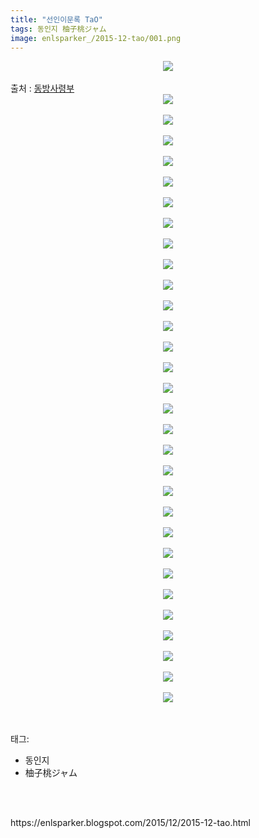 ```yaml
---
title: "선인이문록 TaO"
tags: 동인지 柚子桃ジャム
image: enlsparker_/2015-12-tao/001.png
---
```

<div class="article">
<div class="post-body entry-content" id="post-body-6681760769936941391" itemprop="description articleBody">
<div class="separator" style="clear: both; text-align: center;">
<img src="{{ site.nasurl }}/enlsparker_/2015-12-tao/001.png"/></div>
<br/>
<a name="more"></a>출처 : <a href="http://cafe.naver.com/touhouheadquarters">동방사령부</a><br/>
<div class="separator" style="clear: both; text-align: center;">
<img src="{{ site.nasurl }}/enlsparker_/2015-12-tao/002.png"/></div>
<br/>
<div class="separator" style="clear: both; text-align: center;">
<img src="{{ site.nasurl }}/enlsparker_/2015-12-tao/003.png"/></div>
<br/>
<div class="separator" style="clear: both; text-align: center;">
<img src="{{ site.nasurl }}/enlsparker_/2015-12-tao/004.png"/></div>
<br/>
<div class="separator" style="clear: both; text-align: center;">
<img src="{{ site.nasurl }}/enlsparker_/2015-12-tao/005.png"/></div>
<br/>
<div class="separator" style="clear: both; text-align: center;">
<img src="{{ site.nasurl }}/enlsparker_/2015-12-tao/006.png"/></div>
<br/>
<div class="separator" style="clear: both; text-align: center;">
<img src="{{ site.nasurl }}/enlsparker_/2015-12-tao/007.png"/></div>
<br/>
<div class="separator" style="clear: both; text-align: center;">
<img src="{{ site.nasurl }}/enlsparker_/2015-12-tao/008.png"/></div>
<br/>
<div class="separator" style="clear: both; text-align: center;">
<img src="{{ site.nasurl }}/enlsparker_/2015-12-tao/009.png"/></div>
<br/>
<div class="separator" style="clear: both; text-align: center;">
<img src="{{ site.nasurl }}/enlsparker_/2015-12-tao/010.png"/></div>
<br/>
<div class="separator" style="clear: both; text-align: center;">
<img src="{{ site.nasurl }}/enlsparker_/2015-12-tao/011.png"/></div>
<br/>
<div class="separator" style="clear: both; text-align: center;">
<img src="{{ site.nasurl }}/enlsparker_/2015-12-tao/012.png"/></div>
<br/>
<div class="separator" style="clear: both; text-align: center;">
<img src="{{ site.nasurl }}/enlsparker_/2015-12-tao/013.png"/></div>
<br/>
<div class="separator" style="clear: both; text-align: center;">
<img src="{{ site.nasurl }}/enlsparker_/2015-12-tao/014.png"/></div>
<br/>
<div class="separator" style="clear: both; text-align: center;">
<img src="{{ site.nasurl }}/enlsparker_/2015-12-tao/015.png"/></div>
<br/>
<div class="separator" style="clear: both; text-align: center;">
<img src="{{ site.nasurl }}/enlsparker_/2015-12-tao/016.png"/></div>
<br/>
<div class="separator" style="clear: both; text-align: center;">
<img src="{{ site.nasurl }}/enlsparker_/2015-12-tao/017.png"/></div>
<br/>
<div class="separator" style="clear: both; text-align: center;">
<img src="{{ site.nasurl }}/enlsparker_/2015-12-tao/018.png"/></div>
<br/>
<div class="separator" style="clear: both; text-align: center;">
<img src="{{ site.nasurl }}/enlsparker_/2015-12-tao/019.png"/></div>
<br/>
<div class="separator" style="clear: both; text-align: center;">
<img src="{{ site.nasurl }}/enlsparker_/2015-12-tao/020.png"/></div>
<br/>
<div class="separator" style="clear: both; text-align: center;">
<img src="{{ site.nasurl }}/enlsparker_/2015-12-tao/021.png"/></div>
<br/>
<div class="separator" style="clear: both; text-align: center;">
<img src="{{ site.nasurl }}/enlsparker_/2015-12-tao/022.jpg"/></div>
<br/>
<div class="separator" style="clear: both; text-align: center;">
<img src="{{ site.nasurl }}/enlsparker_/2015-12-tao/023.jpg"/></div>
<br/>
<div class="separator" style="clear: both; text-align: center;">
<img src="{{ site.nasurl }}/enlsparker_/2015-12-tao/024.jpg"/></div>
<br/>
<div class="separator" style="clear: both; text-align: center;">
<img src="{{ site.nasurl }}/enlsparker_/2015-12-tao/025.jpg"/></div>
<br/>
<div class="separator" style="clear: both; text-align: center;">
<img src="{{ site.nasurl }}/enlsparker_/2015-12-tao/026.jpg"/></div>
<br/>
<div class="separator" style="clear: both; text-align: center;">
<img src="{{ site.nasurl }}/enlsparker_/2015-12-tao/027.png"/></div>
<br/>
<div class="separator" style="clear: both; text-align: center;">
<img src="{{ site.nasurl }}/enlsparker_/2015-12-tao/028.png"/></div>
<br/>
<div class="separator" style="clear: both; text-align: center;">
<img src="{{ site.nasurl }}/enlsparker_/2015-12-tao/029.jpg"/></div>
<br/>
<div class="separator" style="clear: both; text-align: center;">
<img src="{{ site.nasurl }}/enlsparker_/2015-12-tao/030.jpg"/></div>
<br/>
<div class="separator" style="clear: both; text-align: center;">
<img src="{{ site.nasurl }}/enlsparker_/2015-12-tao/031.jpg"/></div>
<br/>
<div style="clear: both;"></div>
</div></div><br/>
<div class="tagTrail">
<p>태그: </p>
<ul>
<li>동인지</li>
<li>柚子桃ジャム</li>
</ul>
</div><br/>

<br/>
<p id="refer">https://enlsparker.blogspot.com/2015/12/2015-12-tao.html</p>
<br/>
